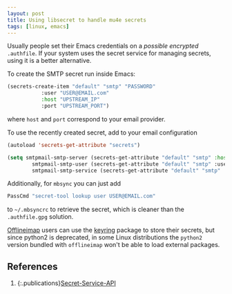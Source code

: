 ```yaml
---
layout: post
title: Using libsecret to handle mu4e secrets
tags: [linux, emacs]
---
```


Usually people set their Emacs credentials on a *possible encrypted* `.authfile`. If
your system uses the secret service for managing secrets, using it is a better
alternative.

To create the SMTP secret run inside Emacs:

```lisp
(secrets-create-item "default" "smtp" "PASSWORD"
           :user "USER@EMAIL.com"
           :host "UPSTREAM_IP"
           :port "UPSTREAM_PORT")
```

<!-- more -->

where `host` and `port` correspond to your email provider.

To use the recently created secret, add to your email configuration

```lisp
(autoload 'secrets-get-attribute "secrets")

(setq smtpmail-smtp-server (secrets-get-attribute "default" "smtp" :host)
        smtpmail-smtp-user (secrets-get-attribute "default" "smtp" :user)
        smtpmail-smtp-service (secrets-get-attribute "default" "smtp" :port))
```

Additionally, for `mbsync` you can just add 

```sh
PassCmd "secret-tool lookup user USER@EMAIL.com"
```

to `~/.mbsyncrc` to retrieve the secret, which is cleaner than the
`.authfile.gpg` solution.

[Offlineimap][offlineimap] users can use the [keyring][keyring] package to
store their secrets, but since python2 is deprecated, in some Linux distributions the
`python2` version bundled with `offlineimap` won't be able to load external packages. 

## References

1. {:.publications}[Secret-Service-API][emacs-docs]

[emacs-docs]:https://www.gnu.org/software/emacs/manual/html_mono/auth.html#Secret-Service-API
[keyring]:https://keyring.readthedocs.io/en/latest/
[offlineimap]:https://www.offlineimap.org/
